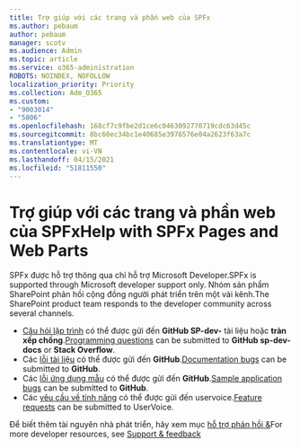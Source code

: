 ```yaml
---
title: Trợ giúp với các trang và phần web của SPFx
ms.author: pebaum
author: pebaum
manager: scotv
ms.audience: Admin
ms.topic: article
ms.service: o365-administration
ROBOTS: NOINDEX, NOFOLLOW
localization_priority: Priority
ms.collection: Adm_O365
ms.custom:
- "9003014"
- "5806"
ms.openlocfilehash: 168cf7c9fbe2d1ce6c0463092770719cdc63d45c
ms.sourcegitcommit: 8bc60ec34bc1e40685e3976576e04a2623f63a7c
ms.translationtype: MT
ms.contentlocale: vi-VN
ms.lasthandoff: 04/15/2021
ms.locfileid: "51811550"
---
```

# <a name="help-with-spfx-pages-and-web-parts"></a><span data-ttu-id="84f10-102">Trợ giúp với các trang và phần web của SPFx</span><span class="sxs-lookup"><span data-stu-id="84f10-102">Help with SPFx Pages and Web Parts</span></span>

<span data-ttu-id="84f10-103">SPFx được hỗ trợ thông qua chỉ hỗ trợ Microsoft Developer.</span><span class="sxs-lookup"><span data-stu-id="84f10-103">SPFx is supported through Microsoft developer support only.</span></span> <span data-ttu-id="84f10-104">Nhóm sản phẩm SharePoint phản hồi cộng đồng người phát triển trên một vài kênh.</span><span class="sxs-lookup"><span data-stu-id="84f10-104">The SharePoint product team responds to the developer community across several channels.</span></span>

- <span data-ttu-id="84f10-105">[Câu hỏi lập trình](https://docs.microsoft.com/sharepoint/dev/support-feedback#programming-questions)  có thể được gửi đến  **GitHub SP-dev-**  tài liệu hoặc  **tràn xếp chồng**.</span><span class="sxs-lookup"><span data-stu-id="84f10-105">[Programming questions](https://docs.microsoft.com/sharepoint/dev/support-feedback#programming-questions)  can be submitted to  **GitHub sp-dev-docs**  or  **Stack Overflow**.</span></span>
- <span data-ttu-id="84f10-106">Các [lỗi tài liệu](https://docs.microsoft.com/sharepoint/dev/support-feedback#documentation-bugs) có thể được gửi đến **GitHub**.</span><span class="sxs-lookup"><span data-stu-id="84f10-106">[Documentation bugs](https://docs.microsoft.com/sharepoint/dev/support-feedback#documentation-bugs)  can be submitted to **GitHub**.</span></span>
- <span data-ttu-id="84f10-107">Các [lỗi ứng dụng mẫu](https://docs.microsoft.com/sharepoint/dev/support-feedback#sample-application-bugs) có thể được gửi đến **GitHub**.</span><span class="sxs-lookup"><span data-stu-id="84f10-107">[Sample application bugs](https://docs.microsoft.com/sharepoint/dev/support-feedback#sample-application-bugs)  can be submitted to  **GitHub**.</span></span>
- <span data-ttu-id="84f10-108">Các [yêu cầu về tính năng](https://docs.microsoft.com/sharepoint/dev/support-feedback#feature-requests) có thể được gửi đến uservoice.</span><span class="sxs-lookup"><span data-stu-id="84f10-108">[Feature requests](https://docs.microsoft.com/sharepoint/dev/support-feedback#feature-requests)  can be submitted to UserVoice.</span></span>

<span data-ttu-id="84f10-109">Để biết thêm tài nguyên nhà phát triển, hãy xem mục  [hỗ trợ phản hồi &](https://docs.microsoft.com/sharepoint/dev/support-feedback)</span><span class="sxs-lookup"><span data-stu-id="84f10-109">For more developer resources, see  [Support & feedback](https://docs.microsoft.com/sharepoint/dev/support-feedback)</span></span>